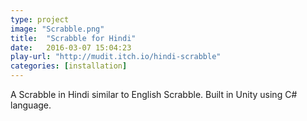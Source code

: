 ```yaml
---
type: project
image: "Scrabble.png"
title:  "Scrabble for Hindi"
date:   2016-03-07 15:04:23
play-url: "http://mudit.itch.io/hindi-scrabble"
categories: [installation]
---
```

A Scrabble in Hindi similar to English Scrabble. Built in Unity using C# language.

